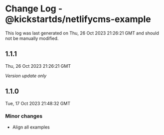 # Change Log - @kickstartds/netlifycms-example

This log was last generated on Thu, 26 Oct 2023 21:26:21 GMT and should not be manually modified.

## 1.1.1
Thu, 26 Oct 2023 21:26:21 GMT

_Version update only_

## 1.1.0
Tue, 17 Oct 2023 21:48:32 GMT

### Minor changes

- Align all examples

